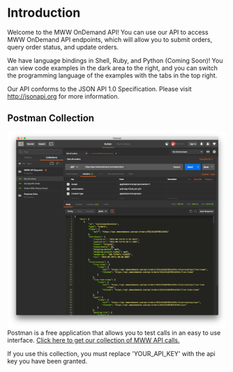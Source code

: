 # Introduction

Welcome to the MWW OnDemand API! You can use our API to access MWW OnDemand API endpoints, which will allow you to submit orders, query order status, and update orders.

We have language bindings in Shell, Ruby, and Python (Coming Soon)! You can view code examples in the dark area to the right, and you can switch the programming language of the examples with the tabs in the top right.

Our API conforms to the JSON API 1.0 Specification. Please visit http://jsonapi.org for more information.

## Postman Collection

![Postman Image](/images/PostmanImage.png)
Postman is a free application that allows you to test calls in an easy to use interface. [Click here to get our collection of MWW API calls.](includes/api/json_snippets/postman_collection.json)

<aside class="success">
  If you use this collection, you must replace 'YOUR_API_KEY' with the api key you have been granted.
</aside>
